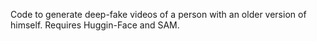 Code to generate deep-fake videos of a person with an older version of himself. Requires Huggin-Face and SAM.
